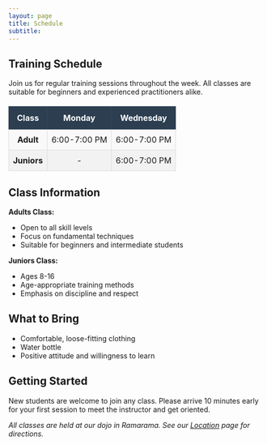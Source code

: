 ```yaml
---
layout: page
title: Schedule
subtitle: 
---
```


<style>
.main-content {
  padding-bottom: 3.125rem;
}

footer.footer-min {
  position: fixed;
  bottom: 0;
  width: 100%;
  padding: 0.1875rem;
  background-color: #f5f5f5;
  border-top: 1px solid #eeeeee;
  text-align: center;
}

table {
  border-collapse: collapse;
  width: 100%;
  margin: 20px 0;
}

table th {
  background-color: #2c3e50;
  color: white;
  padding: 12px 8px;
  text-align: center;
  font-weight: bold;
  border: 1px solid #34495e;
}

table td {
  padding: 10px 8px;
  text-align: center;
  border: 1px solid #ddd;
  background-color: #f9f9f9;
}

table tr:nth-child(even) td {
  background-color: #f2f2f2;
}

table tr:hover td {
  background-color: #e8f4f8;
}
</style>

## Training Schedule

Join us for regular training sessions throughout the week. All classes are suitable for beginners and experienced practitioners alike.

| Class | Monday | Wednesday |
|-------|--------|-----------|
| **Adult** | 6:00-7:00 PM | 6:00-7:00 PM |
| **Juniors** | - | 6:00-7:00 PM |


## Class Information

**Adults Class:**
- Open to all skill levels
- Focus on fundamental techniques
- Suitable for beginners and intermediate students

**Juniors Class:**
- Ages 8-16
- Age-appropriate training methods
- Emphasis on discipline and respect

## What to Bring

- Comfortable, loose-fitting clothing
- Water bottle
- Positive attitude and willingness to learn

## Getting Started

New students are welcome to join any class. Please arrive 10 minutes early for your first session to meet the instructor and get oriented.

*All classes are held at our dojo in Ramarama. See our [Location](/location) page for directions.*